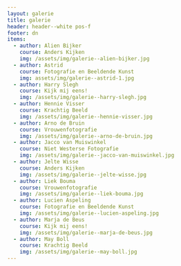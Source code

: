 ```yaml
---
layout: galerie
title: galerie
header: header--white pos-f
footer: dn
items:
  - author: Alien Bijker
    course: Anders Kijken
    img: /assets/img/galerie--alien-bijker.jpg
  - author: Astrid
    course: Fotografie en Beeldende Kunst
    img: assets/img/galerie--astrid-1.jpg
  - author: Harry Slegh
    course: Kijk mij eens!
    img: /assets/img/galerie--harry-slegh.jpg
  - author: Hennie Visser
    course: Krachtig Beeld
    img: /assets/img/galerie--hennie-visser.jpg
  - author: Arno de Bruin
    course: Vrouwenfotografie
    img: /assets/img/galerie--arno-de-bruin.jpg
  - author: Jacco van Muiswinkel
    course: Niet Westerse Fotografie
    img: /assets/img/galerie--jacco-van-muiswinkel.jpg
  - author: Jelte Wisse
    course: Anders Kijken
    img: /assets/img/galerie--jelte-wisse.jpg
  - author: Liek Bouma
    course: Vrouwenfotografie
    img: /assets/img/galerie--liek-bouma.jpg
  - author: Lucien Aspeling
    course: Fotografie en Beeldende Kunst
    img: /assets/img/galerie--lucien-aspeling.jpg
  - author: Marja de Beus
    course: Kijk mij eens!
    img: /assets/img/galerie--marja-de-beus.jpg
  - author: May Boll
    course: Krachtig Beeld
    img: /assets/img/galerie--may-boll.jpg
---
```


